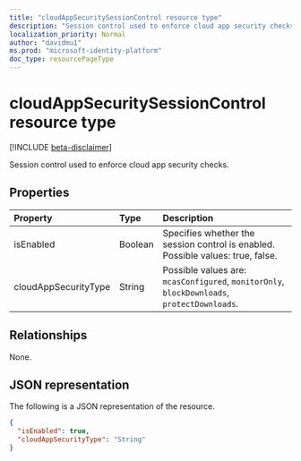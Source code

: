 ```yaml
---
title: "cloudAppSecuritySessionControl resource type"
description: "Session control used to enforce cloud app security checks."
localization_priority: Normal
author: "davidmu1"
ms.prod: "microsoft-identity-platform"
doc_type: resourcePageType
---
```


# cloudAppSecuritySessionControl resource type

[!INCLUDE [beta-disclaimer](../../includes/beta-disclaimer.md)]

Session control used to enforce cloud app security checks.

## Properties

| Property     | Type        | Description |
|:-------------|:------------|:------------|
|isEnabled     |Boolean      | Specifies whether the session control is enabled. Possible values: true, false. |
|cloudAppSecurityType|String | Possible values are: `mcasConfigured`, `monitorOnly`, `blockDownloads`, `protectDownloads`.|

## Relationships

None.

## JSON representation

The following is a JSON representation of the resource.

<!-- {
  "blockType": "resource",
  "optionalProperties": [

  ],
  "@odata.type": "microsoft.graph.cloudAppSecuritySessionControl",
  "baseType": "microsoft.graph.conditionalAccessSessionControl"
}-->

```json
{
  "isEnabled": true,
  "cloudAppSecurityType": "String"
}
```

<!-- uuid: 16cd6b66-4b1a-43a1-adaf-3a886856ed98
2019-02-04 14:57:30 UTC -->
<!-- {
  "type": "#page.annotation",
  "description": "cloudAppSecuritySessionControl resource",
  "keywords": "",
  "section": "documentation",
  "tocPath": ""
}-->